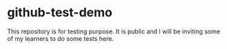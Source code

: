 # github-test-demo
This repository is for testing purpose. It is public and I will be inviting some of my learners to do some tests here.

